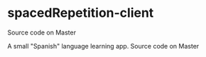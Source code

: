 # spacedRepetition-client

Source code on Master
 
A small "Spanish" language learning app. Source code on Master
